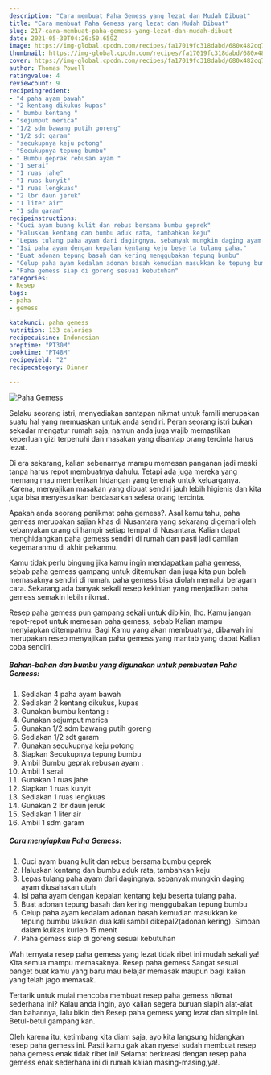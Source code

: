 ```yaml
---
description: "Cara membuat Paha Gemess yang lezat dan Mudah Dibuat"
title: "Cara membuat Paha Gemess yang lezat dan Mudah Dibuat"
slug: 217-cara-membuat-paha-gemess-yang-lezat-dan-mudah-dibuat
date: 2021-05-30T04:26:50.659Z
image: https://img-global.cpcdn.com/recipes/fa17019fc318dabd/680x482cq70/paha-gemess-foto-resep-utama.jpg
thumbnail: https://img-global.cpcdn.com/recipes/fa17019fc318dabd/680x482cq70/paha-gemess-foto-resep-utama.jpg
cover: https://img-global.cpcdn.com/recipes/fa17019fc318dabd/680x482cq70/paha-gemess-foto-resep-utama.jpg
author: Thomas Powell
ratingvalue: 4
reviewcount: 9
recipeingredient:
- "4 paha ayam bawah"
- "2 kentang dikukus kupas"
- " bumbu kentang "
- "sejumput merica"
- "1/2 sdm bawang putih goreng"
- "1/2 sdt garam"
- "secukupnya keju potong"
- "Secukupnya tepung bumbu"
- " Bumbu geprak rebusan ayam "
- "1 serai"
- "1 ruas jahe"
- "1 ruas kunyit"
- "1 ruas lengkuas"
- "2 lbr daun jeruk"
- "1 liter air"
- "1 sdm garam"
recipeinstructions:
- "Cuci ayam buang kulit dan rebus bersama bumbu geprek"
- "Haluskan kentang dan bumbu aduk rata, tambahkan keju"
- "Lepas tulang paha ayam dari dagingnya. sebanyak mungkin daging ayam diusahakan utuh"
- "Isi paha ayam dengan kepalan kentang keju beserta tulang paha."
- "Buat adonan tepung basah dan kering menggubakan tepung bumbu"
- "Celup paha ayam kedalam adonan basah kemudian masukkan ke tepung bumbu lakukan dua kali sambil dikepal2(adonan kering). Simoan dalam kulkas kurleb 15 menit"
- "Paha gemess siap di goreng sesuai kebutuhan"
categories:
- Resep
tags:
- paha
- gemess

katakunci: paha gemess 
nutrition: 133 calories
recipecuisine: Indonesian
preptime: "PT30M"
cooktime: "PT48M"
recipeyield: "2"
recipecategory: Dinner

---
```



![Paha Gemess](https://img-global.cpcdn.com/recipes/fa17019fc318dabd/680x482cq70/paha-gemess-foto-resep-utama.jpg)

Selaku seorang istri, menyediakan santapan nikmat untuk famili merupakan suatu hal yang memuaskan untuk anda sendiri. Peran seorang istri bukan sekadar mengatur rumah saja, namun anda juga wajib memastikan keperluan gizi terpenuhi dan masakan yang disantap orang tercinta harus lezat.

Di era  sekarang, kalian sebenarnya mampu memesan panganan jadi meski tanpa harus repot membuatnya dahulu. Tetapi ada juga mereka yang memang mau memberikan hidangan yang terenak untuk keluarganya. Karena, menyajikan masakan yang dibuat sendiri jauh lebih higienis dan kita juga bisa menyesuaikan berdasarkan selera orang tercinta. 



Apakah anda seorang penikmat paha gemess?. Asal kamu tahu, paha gemess merupakan sajian khas di Nusantara yang sekarang digemari oleh kebanyakan orang di hampir setiap tempat di Nusantara. Kalian dapat menghidangkan paha gemess sendiri di rumah dan pasti jadi camilan kegemaranmu di akhir pekanmu.

Kamu tidak perlu bingung jika kamu ingin mendapatkan paha gemess, sebab paha gemess gampang untuk ditemukan dan juga kita pun boleh memasaknya sendiri di rumah. paha gemess bisa diolah memalui beragam cara. Sekarang ada banyak sekali resep kekinian yang menjadikan paha gemess semakin lebih nikmat.

Resep paha gemess pun gampang sekali untuk dibikin, lho. Kamu jangan repot-repot untuk memesan paha gemess, sebab Kalian mampu menyiapkan ditempatmu. Bagi Kamu yang akan membuatnya, dibawah ini merupakan resep menyajikan paha gemess yang mantab yang dapat Kalian coba sendiri.

<!--inarticleads1-->

##### Bahan-bahan dan bumbu yang digunakan untuk pembuatan Paha Gemess:

1. Sediakan 4 paha ayam bawah
1. Sediakan 2 kentang dikukus, kupas
1. Gunakan  bumbu kentang :
1. Gunakan sejumput merica
1. Gunakan 1/2 sdm bawang putih goreng
1. Sediakan 1/2 sdt garam
1. Gunakan secukupnya keju potong
1. Siapkan Secukupnya tepung bumbu
1. Ambil  Bumbu geprak rebusan ayam :
1. Ambil 1 serai
1. Gunakan 1 ruas jahe
1. Siapkan 1 ruas kunyit
1. Sediakan 1 ruas lengkuas
1. Gunakan 2 lbr daun jeruk
1. Sediakan 1 liter air
1. Ambil 1 sdm garam




<!--inarticleads2-->

##### Cara menyiapkan Paha Gemess:

1. Cuci ayam buang kulit dan rebus bersama bumbu geprek
1. Haluskan kentang dan bumbu aduk rata, tambahkan keju
1. Lepas tulang paha ayam dari dagingnya. sebanyak mungkin daging ayam diusahakan utuh
1. Isi paha ayam dengan kepalan kentang keju beserta tulang paha.
1. Buat adonan tepung basah dan kering menggubakan tepung bumbu
1. Celup paha ayam kedalam adonan basah kemudian masukkan ke tepung bumbu lakukan dua kali sambil dikepal2(adonan kering). Simoan dalam kulkas kurleb 15 menit
1. Paha gemess siap di goreng sesuai kebutuhan




Wah ternyata resep paha gemess yang lezat tidak ribet ini mudah sekali ya! Kita semua mampu memasaknya. Resep paha gemess Sangat sesuai banget buat kamu yang baru mau belajar memasak maupun bagi kalian yang telah jago memasak.

Tertarik untuk mulai mencoba membuat resep paha gemess nikmat sederhana ini? Kalau anda ingin, ayo kalian segera buruan siapin alat-alat dan bahannya, lalu bikin deh Resep paha gemess yang lezat dan simple ini. Betul-betul gampang kan. 

Oleh karena itu, ketimbang kita diam saja, ayo kita langsung hidangkan resep paha gemess ini. Pasti kamu gak akan nyesel sudah membuat resep paha gemess enak tidak ribet ini! Selamat berkreasi dengan resep paha gemess enak sederhana ini di rumah kalian masing-masing,ya!.

